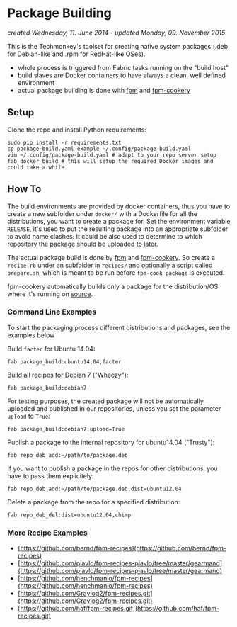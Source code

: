 Package Building
================
*created Wednesday, 11. June 2014 - updated Monday, 09. November 2015*

This is the Techmonkey's toolset for creating native system packages (.deb for Debian-like and .rpm for RedHat-like OSes).
- whole process is triggered from Fabric tasks running on the "build host"
- build slaves are Docker containers to have always a clean, well defined environment
- actual package building is done with [fpm](https://github.com/jordansissel/fpm) and [fpm-cookery](https://github.com/bernd/fpm-cookery)

## Setup

Clone the repo and install Python requirements:

    sudo pip install -r requirements.txt
    cp package-build.yaml-example ~/.config/package-build.yaml
    vim ~/.config/package-build.yaml # adapt to your repo server setup
    fab docker_build # this will setup the required Docker images and could take a while

## How To

The build environments are provided by docker containers, thus you have to create a new subfolder under `docker/` with a Dockerfile for all the distributions, you want to create a package for. Set the environment variable `RELEASE`, it's used to put the resulting package into an appropriate subfolder to avoid name clashes. It could be also used to determine to which repository the package should be uploaded to later.

The actual package build is done by [fpm](https://github.com/jordansissel/fpm) and [fpm-cookery](https://github.com/bernd/fpm-cookery). So create a `recipe.rb` under an subfolder in `recipes/` and optionally a script called `prepare.sh`, which is meant to be run before `fpm-cook package` is executed.

fpm-cookery automatically builds only a package for the distribution/OS where it's running on [source](https://github.com/bernd/fpm-cookery/blob/master/spec/facts_spec.rb#L72).

### Command Line Examples
To start the packaging process different distributions and packages, see the examples below

Build `facter` for Ubuntu 14.04:

    fab package_build:ubuntu14.04,facter

Build all recipes for Debian 7 ("Wheezy"):

    fab package_build:debian7

For testing purposes, the created package will not be automatically uploaded and published in our repositories, unless you set the parameter `upload` to `True`:

    fab package_build:debian7,upload=True

Publish a package to the internal repository for ubuntu14.04 ("Trusty"):

    fab repo_deb_add:~/path/to/package.deb

If you want to publish a package in the repos for other distributions, you have to pass them explicitely:

    fab repo_deb_add:~/path/to/package.deb,dist=ubuntu12.04

Delete a package from the repo for a specified distribution:

    fab repo_deb_del:dist=ubuntu12.04,chimp

### More Recipe Examples

- [https://github.com/bernd/fpm-recipes](https://github.com/bernd/fpm-recipes)
- [https://github.com/piavlo/fpm-recipes-piavlo/tree/master/gearmand](https://github.com/piavlo/fpm-recipes-piavlo/tree/master/gearmand)
- [https://github.com/henchmanio/fpm-recipes](https://github.com/henchmanio/fpm-recipes)
- [https://github.com/Graylog2/fpm-recipes.git](https://github.com/Graylog2/fpm-recipes.git)
- [https://github.com/haf/fpm-recipes.git](https://github.com/haf/fpm-recipes.git)

